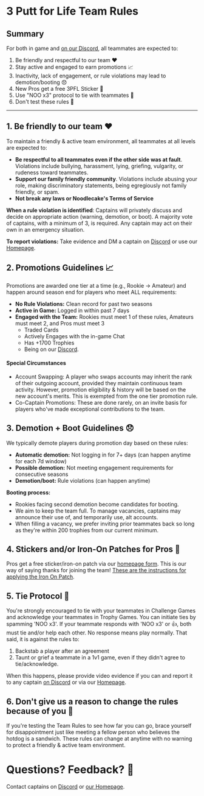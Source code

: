 # 3 Putt for Life Team Rules

## Summary
For both in game and [on our Discord](https://discord.gg/RGzcnXfWhv), all teammates are expected to:

1. Be friendly and respectful to our team ❤️
2. Stay active and engaged to earn promotions 📈
3. Inactivity, lack of engagement, or rule violations may lead to demotion/booting 😞
4. New Pros get a free 3PFL Sticker 💌
5. Use "NOO x3" protocol to tie with teammates 🤝
6. Don't test these rules 🌭

---

## 1. Be friendly to our team ❤️

To maintain a friendly & active team environment, all teammates at all levels are expected to:

- **Be respectful to all teammates even if the other side was at fault**. Violations include bullying, harassment, lying, griefing, vulgarity, or rudeness toward teammates.
- **Support our family friendly community**. Violations include abusing your role, making discriminatory statements, being egregiously not family friendly, or spam.
- **Not break any laws or Noodlecake's Terms of Service**

**When a rule violation is identified**: Captains will privately discuss and decide on appropriate action (warning, demotion, or boot). A majority vote of captains, with a minimum of 3, is required. Any captain may act on their own in an emergency situation.

**To report violations:** Take evidence and DM a captain on [Discord](https://discord.gg/RGzcnXfWhv) or use our [Homepage](https://linktr.ee/3pfl).

## 2. Promotions Guidelines 📈

Promotions are awarded one tier at a time (e.g., Rookie → Amateur) and happen around season end for players who meet ALL requirements:

- **No Rule Violations:** Clean record for past two seasons
- **Active in Game:** Logged in within past 7 days
- **Engaged with the Team:** Rookies must meet 1 of these rules, Amateurs must meet 2, and Pros must meet 3
  - Traded Cards
  - Actively Engages with the in-game Chat
  - Has +1700 Trophies
  - Being on our [Discord](https://discord.gg/RGzcnXfWhv).

#### Special Circumstances

- Account Swapping: A player who swaps accounts may inherit the rank of their outgoing account, provided they maintain continuous team activity. However, promotion eligibility & history will be based on the new account's merits. This is exempted from the one tier promotion rule.
- Co-Captain Promotions: These are done rarely, on an invite basis for players who've made exceptional contributions to the team.

## 3. Demotion + Boot Guidelines 😞
We typically demote players during promotion day based on these rules:

- **Automatic demotion:** Not logging in for 7+ days (can happen anytime for each 7d window)
- **Possible demotion:** Not meeting engagement requirements for consecutive seasons
- **Demotion/boot:** Rule violations (can happen anytime)

**Booting process:**
- Rookies facing second demotion become candidates for booting.
- We aim to keep the team full. To manage vacancies, captains may announce their use of, and temporarily use, alt accounts.
- When filling a vacancy, we prefer inviting prior teammates back so long as they're within 200 trophies from our current minimum.

## 4. Stickers and/or Iron-On Patches for Pros 💌
Pros get a free sticker/iron-on patch via our [homepage form](https://linktr.ee/3pfl). This is our way of saying thanks for joining the team! [These are the instructions for applying the Iron On Patch](https://d3ccuprjuqkp1j.cloudfront.net/SupportImages/PDFinstructions/Iron-On_Instructions_2021.pdf?utm_source=offline&utm_medium=productinstructions&utm_campaign=instructionsheet2022).

## 5. Tie Protocol 🤝
You're strongly encouraged to tie with your teammates in Challenge Games and acknowledge your teammates in Trophy Games. You can initiate ties by spamming 'NOO x3'. If your teammate responds with 'NOO x3' or 👍, both must tie and/or help each other. No response means play normally. That said, it is against the rules to:

1. Backstab a player after an agreement
2. Taunt or grief a teammate in a 1v1 game, even if they didn't agree to tie/acknowledge.

When this happens, please provide video evidence if you can and report it to any captain [on Discord](https://discord.gg/RGzcnXfWhv) or via our [Homepage](https://linktr.ee/3pfl).

## 6. Don't give us a reason to change the rules because of you 🌭
If you're testing the Team Rules to see how far you can go, brace yourself for disappointment just like meeting a fellow person who believes the hotdog is a sandwich. These rules can change at anytime with no warning to protect a friendly & active team environment.

# Questions? Feedback? 💬
Contact captains on [Discord](https://discord.gg/RGzcnXfWhv) or [our Homepage](https://linktr.ee/3pfl).
